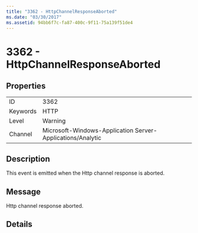 ```yaml
---
title: "3362 - HttpChannelResponseAborted"
ms.date: "03/30/2017"
ms.assetid: 94bb6f7c-fa87-400c-9f11-75a139f51de4
---
```

# 3362 - HttpChannelResponseAborted
## Properties  


|||  
|-|-|  
|ID|3362|  
|Keywords|HTTP|  
|Level|Warning|  
|Channel|Microsoft-Windows-Application Server-Applications/Analytic|  

## Description  
 This event is emitted when the Http channel response is aborted.  

## Message  
 Http channel response aborted.  

## Details
